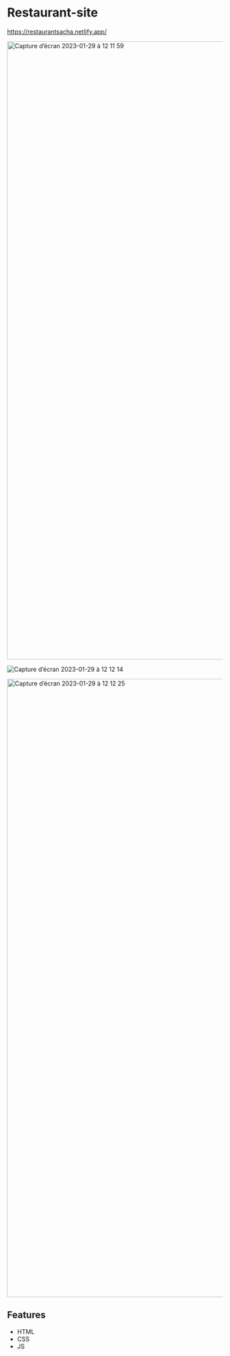 # Restaurant-site

https://restaurantsacha.netlify.app/

<img width="1440" alt="Capture d’écran 2023-01-29 à 12 11 59" src="https://user-images.githubusercontent.com/94567706/215319435-681657cf-4a1a-41fd-b0b4-04da4ac37b1c.png">

![Capture d’écran 2023-01-29 à 12 12 14](https://user-images.githubusercontent.com/94567706/215319450-3e801d87-25a2-40ad-bc7e-f06ce1ca8678.png)

<img width="1440" alt="Capture d’écran 2023-01-29 à 12 12 25" src="https://user-images.githubusercontent.com/94567706/215319458-d279dcfa-59fd-45cd-9c95-e469967680c9.png">

  
## Features

- HTML
- CSS
- JS

